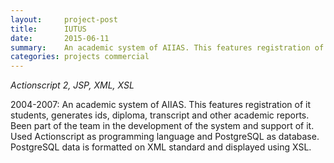 ```yaml
---
layout:     project-post
title:      IUTUS
date:       2015-06-11
summary:    An academic system of AIIAS. This features registration of it students, generates ids, diploma, transcript and other academic reports. Been part of the team in the development of the system and support of it.  Used Actionscript as programming language and PostgreSQL as database. PostgreSQL data is formatted on XML standard and displayed using XSL. 
categories: projects commercial
---
```


_Actionscript 2, JSP, XML, XSL_

2004-2007: An academic system of AIIAS. This features registration of it students, generates ids, diploma, transcript and other academic reports. Been part of the team in the development of the system and support of it.  Used Actionscript as programming language and PostgreSQL as database. PostgreSQL data is formatted on XML standard and displayed using XSL. 

